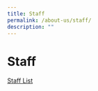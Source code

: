 ```yaml
---
title: Staff
permalink: /about-us/staff/
description: ""
---
```

# Staff
[Staff List](https://docs.google.com/spreadsheets/d/1UKGIL8hq6YPdiryjl6FsA6lP0jq8G_02xEKwe9Jxhcw/edit#gid=1772193230)